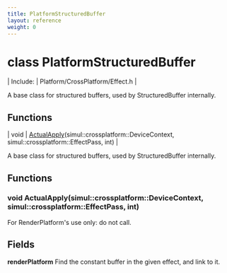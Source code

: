 ```yaml
---
title: PlatformStructuredBuffer
layout: reference
weight: 0
---
```

class PlatformStructuredBuffer
===

| Include: | Platform/CrossPlatform/Effect.h |

A base class for structured buffers, used by StructuredBuffer internally.
  


Functions
---

| void | [ActualApply](#ActualApply)(simul::crossplatform::DeviceContext, simul::crossplatform::EffectPass, int) |

A base class for structured buffers, used by StructuredBuffer internally.
  


Functions
---

### <a name="ActualApply"/>void ActualApply(simul::crossplatform::DeviceContext, simul::crossplatform::EffectPass, int)
For RenderPlatform's use only: do not call.

Fields
---

**renderPlatform**  Find the constant buffer in the given effect, and link to it.
